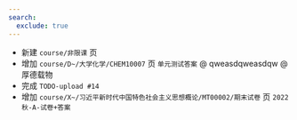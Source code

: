 ```yaml
---
search:
  exclude: true
---
```


- 新建 `course/非限课` 页
- 增加 `course/D~/大学化学/CHEM10007` 页 `单元测试答案` @ qweasdqweasdqw @ 厚德载物
- 完成 `TODO-upload #14`
- 增加 `course/X~/习近平新时代中国特色社会主义思想概论/MT00002/期末试卷` 页 `2022秋-A-试卷+答案`